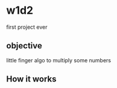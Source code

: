# w1d2
first project ever

## objective
little finger algo to multiply some numbers

## How it works

